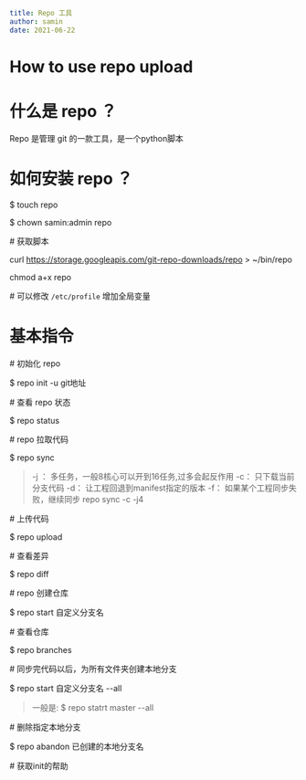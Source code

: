 ```yaml
title: Repo 工具
author: samin
date: 2021-06-22
```

# How to use repo upload

# 什么是 repo ？

Repo 是管理 git 的一款工具，是一个python脚本

# 如何安装 repo ？

$ touch repo

$ chown samin:admin repo

\# 获取脚本

curl https://storage.googleapis.com/git-repo-downloads/repo > ~/bin/repo

chmod a+x repo

\# 可以修改 `/etc/profile` 增加全局变量

# 基本指令

\# 初始化 repo

$ repo init -u git地址

\# 查看 repo 状态

$ repo status

\# repo 拉取代码

$ repo sync

> -j ： 多任务，一般8核心可以开到16任务,过多会起反作用
> -c： 只下载当前分支代码
> -d： 让工程回退到manifest指定的版本
> -f： 如果某个工程同步失败，继续同步
> repo sync -c -j4

\# 上传代码

$ repo upload

\# 查看差异

$ repo diff

\# repo 创建仓库

$ repo start 自定义分支名

\# 查看仓库

$ repo branches

\# 同步完代码以后，为所有文件夹创建本地分支

$ repo start 自定义分支名 --all

> 一般是: $ repo statrt master --all

\# 删除指定本地分支

$ repo abandon 已创建的本地分支名

\# 获取init的帮助

